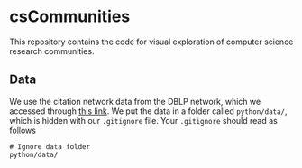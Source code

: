 # csCommunities
This repository contains the code for visual exploration of computer science research communities.

## Data
We use the citation network data from the DBLP network, which we accessed through [this link](https://aminer.org/citation). We put the data in a folder called `python/data/`, which is hidden with our `.gitignore` file. Your `.gitignore` should read as follows

```
# Ignore data folder
python/data/
```
